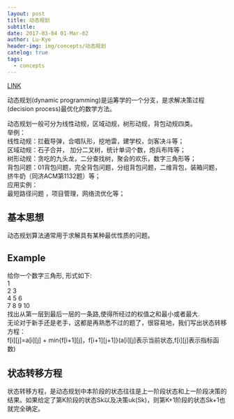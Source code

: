 ```yaml
---
layout: post
title: 动态规划
subtitle: 
date: 2017-03-04 01-Mar-02
author: Lu-Kye
header-img: img/concepts/动态规划
catelog: true
tags: 
  - concepts
---
```

[LINK](http://baike.baidu.com/link?url=fixG3XrFFDOVqMOWZXpWR265vu7aV9kkNPhmNpqkwURY_eM1BaqD592CtovKgUui0H_TCkunUZWl8-_z2K_P-q)

动态规划(dynamic programming)是运筹学的一个分支，是求解决策过程(decision process)最优化的数学方法。    

动态规划一般可分为线性动规，区域动规，树形动规，背包动规四类。    
举例：     
线性动规：拦截导弹，合唱队形，挖地雷，建学校，剑客决斗等；      
区域动规：石子合并， 加分二叉树，统计单词个数，炮兵布阵等；      
树形动规：贪吃的九头龙，二分查找树，聚会的欢乐，数字三角形等；    
背包问题：01背包问题，完全背包问题，分组背包问题，二维背包，装箱问题，挤牛奶（同济ACM第1132题）等；      
应用实例：      
最短路径问题 ，项目管理，网络流优化等；    

## 基本思想
动态规划算法通常用于求解具有某种最优性质的问题。    

## Example
给你一个数字三角形, 形式如下:    
1    
2 3    
4 5 6     
7 8 9 10     
找出从第一层到最后一层的一条路,使得所经过的权值之和最小或者最大.     
无论对于新手还是老手，这都是再熟悉不过的题了，很容易地，我们写出状态转移方程：    
f[i][j]=a[i][j] + min{f[i+1][j]，f[i+1][j+1]}(a[i][j]表示当前状态,f[i][j]表示指标函数)     

## 状态转移方程
状态转移方程，是动态规划中本阶段的状态往往是上一阶段状态和上一阶段决策的结果。如果给定了第K阶段的状态Sk以及决策uk(Sk)，则第K+1阶段的状态Sk+1也就完全确定。


